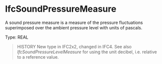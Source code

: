 # IfcSoundPressureMeasure

A sound pressure measure is a measure of the pressure fluctuations superimposed over the ambient pressure level with units of pascals.

Type: REAL

> HISTORY New type in IFC2x2, changed in IFC4. See also _IfcSoundPressureLevelMeasure_ for using the unit decibel, i.e. relative to a reference value.
